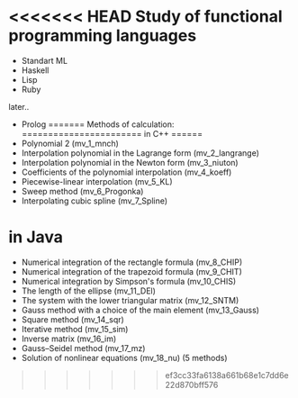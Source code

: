 <<<<<<< HEAD
Study of functional programming languages
=========================================
* Standart ML
* Haskell
* Lisp
* Ruby

later..
* Prolog
=======
Methods of calculation: 
=======================
in C++
======
* Polynomial 2 (mv_1_mnch)
* Interpolation polynomial in the Lagrange form (mv_2_langrange)
* Interpolation polynomial in the Newton form (mv_3_niuton)
* Coefficients of the polynomial interpolation (mv_4_koeff)
* Piecewise-linear interpolation (mv_5_KL)
* Sweep method (mv_6_Progonka)
* Interpolating cubic spline (mv_7_Spline)


in Java
=======
* Numerical integration of the rectangle formula (mv_8_CHIP)
* Numerical integration of the trapezoid formula (mv_9_CHIT)
* Numerical integration by Simpson's formula (mv_10_CHIS)
* The length of the ellipse (mv_11_DEl)
* The system with the lower triangular matrix (mv_12_SNTM)
* Gauss method with a choice of the main element (mv_13_Gauss)
* Square method (mv_14_sqr)
* Iterative method (mv_15_sim)
* Inverse matrix (mv_16_im)
* Gauss–Seidel method (mv_17_mz)
* Solution of nonlinear equations (mv_18_nu) (5 methods)
>>>>>>> ef3cc33fa6138a661b68e1c7dd6e22d870bff576
